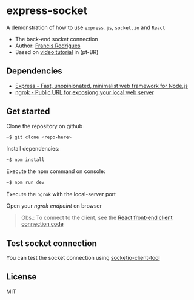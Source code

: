 # express-socket #

A demonstration of how to use `express.js`, `socket.io` and `React`

- The back-end socket connection
- Author: [Francis Rodrigues][1]
- Based on [video tutorial][6] in (pt-BR)

## Dependencies ##

- [Express - Fast, unopinionated, minimalist web framework for Node.js][2]
- [ngrok - Public URL for exposiong your local web server][3]

## Get started ##

Clone the repository on github

```bash
~$ git clone <repo-here>
```

Install dependencies:

```bash
~$ npm install
```

Execute the npm command on console:

```bash
~$ npm run dev
```

Execute the `ngrok` with the local-server port

Open your *ngrok endpoint* on browser

> Obs.: To connect to the client, see the [React front-end client connection code][5]

## Test socket connection ##

You can test the socket connection using [socketio-client-tool][4]

## License ##

MIT


[1]: https://github.com/francisrod01
[2]: https://expressjs.com/en/starter/installing.html
[3]: https://dashboard.ngrok.com/get-started
[4]: https://amritb.github.io/socketio-client-tool/
[5]: https://codesandbox.io/s/456vz7lj7
[6]: https://youtu.be/gWD8LRjquv8
